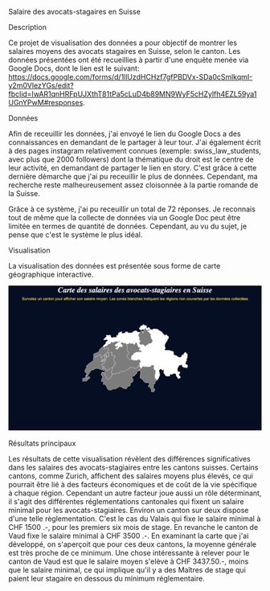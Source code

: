 Salaire des avocats-stagaires en Suisse


Description

Ce projet de visualisation des données a pour objectif de montrer les salaires moyens des avocats stagaires en Suisse, selon le canton. Les données présentées ont été recueillies à partir d'une enquête menée via Google Docs, dont le lien est le suivant: https://docs.google.com/forms/d/1llUzdHCHzf7gfPBDVx-SDa0cSmlkqmI-y2m0VlezYGs/edit?fbclid=IwAR1qnHRFpUJXthT81tPa5cLuD4b89MN9WyF5cHZylfh4EZL59ya1UGnYPwM#responses. 


Données

Afin de receuillir les données, j'ai envoyé le lien du Google Docs a des connaissances en demandant de le partager à leur tour. J'ai également écrit à des pages instagram relativement connues (exemple: swiss_law_students, avec plus que 2000 followers) dont la thématique du droit est le centre de leur activité, en demandant de partager le lien en story. C'est grâce à cette dernière démarche que j'ai pu receuillir le plus de données. 
Cependant, ma recherche reste malheureusement assez cloisonnée à la partie romande de la Suisse.

Grâce à ce système, j'ai pu receuillir un total de 72 réponses. Je reconnais tout de même que la collecte de données via un Google Doc peut être limitée en termes de quantité de données. Cependant, au vu du sujet, je pense que c'est le système le plus idéal. 


Visualisation

La visualisation des données est présentée sous forme de carte géographique interactive. 

![Image carte Suisse](https://raw.githubusercontent.com/jasminelarasophie/SalaireAvocats-Stagiaires/main/SalaireAvocats-Stagiaires/Screenshot.png)



Résultats principaux 

Les résultats de cette visualisation révèlent des différences significatives dans les salaires des avocats-stagiaires entre les cantons suisses. Certains cantons, comme Zurich, affichent des salaires moyens plus élevés, ce qui pourrait être lié à des facteurs économiques et de coût de la vie spécifique à chaque région. 
Cependant un autre facteur joue aussi un rôle déterminant, il s'agit des différentes réglementations cantonales qui fixent un salaire minimal pour les avocats-stagiaires. 
Environ un canton sur deux dispose d'une telle règlementation. C'est le cas du Valais qui fixe le salaire minimal à CHF 1500 .-, pour les premiers six mois de stage. En revanche le canton de Vaud fixe le salaire minimal à CHF 3500 .-. 
En examinant la carte que j'ai développé, on s'aperçoit que pour ces deux cantons, la moyenne générale est très proche de ce minimum. 
Une chose intéressante à relever pour le canton de Vaud est que le salaire moyen s'elève à CHF 3437.50.-, moins que le salaire minimal, ce qui implique qu'il y a des Maîtres de stage qui paient leur stagaire en dessous du minimum réglementaire. 

